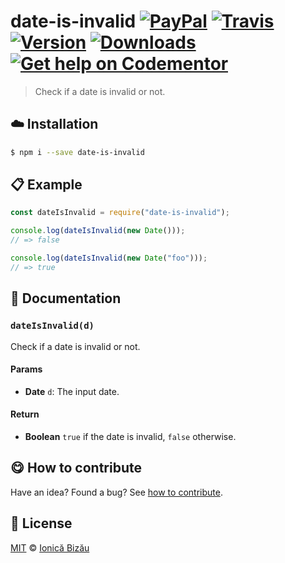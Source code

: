 # date-is-invalid [![PayPal](https://img.shields.io/badge/%24-paypal-f39c12.svg)][paypal-donations] [![Travis](https://img.shields.io/travis/IonicaBizau/date-is-invalid.svg)](https://travis-ci.org/IonicaBizau/date-is-invalid/) [![Version](https://img.shields.io/npm/v/date-is-invalid.svg)](https://www.npmjs.com/package/date-is-invalid) [![Downloads](https://img.shields.io/npm/dt/date-is-invalid.svg)](https://www.npmjs.com/package/date-is-invalid) [![Get help on Codementor](https://cdn.codementor.io/badges/get_help_github.svg)](https://www.codementor.io/johnnyb?utm_source=github&utm_medium=button&utm_term=johnnyb&utm_campaign=github)

> Check if a date is invalid or not.

## :cloud: Installation
    
```sh
$ npm i --save date-is-invalid
```
            
## :clipboard: Example

        

```js
const dateIsInvalid = require("date-is-invalid");

console.log(dateIsInvalid(new Date()));
// => false

console.log(dateIsInvalid(new Date("foo")));
// => true
```
    
## :memo: Documentation
        
### `dateIsInvalid(d)`
Check if a date is invalid or not.

#### Params
- **Date** `d`: The input date.

#### Return
- **Boolean** `true` if the date is invalid, `false` otherwise.

        
## :yum: How to contribute
Have an idea? Found a bug? See [how to contribute][contributing].

## :scroll: License
    
[MIT][license] © [Ionică Bizău][website]
    
[paypal-donations]: https://www.paypal.com/cgi-bin/webscr?cmd=_s-xclick&hosted_button_id=RVXDDLKKLQRJW
[donate-now]: http://i.imgur.com/6cMbHOC.png

[license]: http://showalicense.com/?fullname=Ionic%C4%83%20Biz%C4%83u%20%3Cbizauionica%40gmail.com%3E%20(http%3A%2F%2Fionicabizau.net)&year=2016#license-mit
[website]: http://ionicabizau.net
[contributing]: /CONTRIBUTING.md
[docs]: /DOCUMENTATION.md
